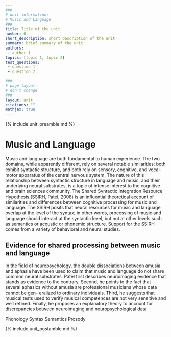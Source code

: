 ```yaml
---
###
# unit information: 
# Music and Language 
###
title: Title of the unit
number: 0
short_description: short description of the unit
summary: brief summary of the unit
authors: 
 - author 1
topics: [topic 1, topic 2]
test_questions:
 - question 1
 - question 2

###
# page layout:
# don't change
###
layout: unit
citations: ""
mathjax: true
---
```


{% include unit_preamble.md %}

# Music and Language 
Music and language are both fundamental to human experience. The two domains, while apparently different, rely on several notable similarities: both exhibit syntactic structure, and both rely on sensory, cognitive, and vocal-motor apparatus of the central nervous system. The nature of this relationship between syntactic structure in language and music, and their underlying neural substrates, is a topic of intense interest to the cognitive and brain sciences community.
The Shared Syntactic Integration Resource Hypothesis (SSIRH, Patel, 2008) is an influential theoretical account of similarities and differences between cognitive processing for music and language. The SSIRH posits that neural resources for music and language overlap at the level of the syntax; in other words, processing of music and language should interact at the syntactic level, but not at other levels such as semantics or acoustic or phonemic structure.
Support for the SSIRH comes from a variety of behavioral and neural studies. 

## Evidence for shared processing between music and language 
In the field of neuropsychology, the double dissociations between amusia and aphasia have been used to claim that music and language do not share common neural substrates. Patel first describes neuroimaging evidence that stands as evidence to the contrary. Second, he points to the fact that several aphasics without amusia are professional musicians whose data cannot be gen- eralized to ordinary individuals. Third, he suggests that musical tests used to verify musical competences are not very sensitive and well refined. Finally, he proposes an explanatory theory to account for discrepancies between neuroimaging and neuropsychological data

Phonology
Syntax
Semantics
Prosody

{% include unit_postamble.md %}

